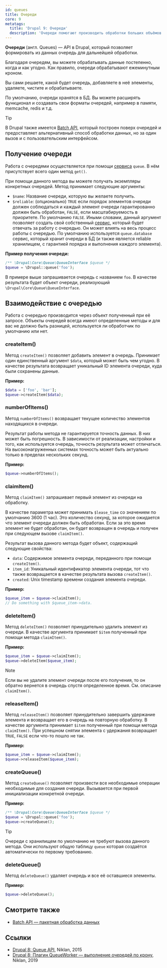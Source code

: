 ```yaml
---
id: queues
title: Очереди
core: 9
metatags:
  title: 'Drupal 9: Очереди'
  description: 'Очереди помогают производить обработки больших объёмов данных.'
---
```


**Очереди** (англ. Queues) — API в Drupal, который позволяет формировать из данных очередь для дальнейшей обработки.

Благодаря очередям, вы можете обрабатывать данные постепенно, когда и как угодно. Как правило, очереди обрабатывают ежеминутным кроном.

Вы сами решаете, какой будет очередь, добавляете в неё элементы, удаляете, чистите и обрабатываете.

По умолчанию, очереди хранятся в БД. Вы можете расширять функционал и создавать свои форматы очередей, например в памяти, memcache, redis и т.д.

> [!TIP]
> В Drupal также имеется [Batch API](../batches/index.md), который построен поверх очередей и предоставляет альтернативный способ обработки данных, но за один вызов и с пользовательским интерфейсом.

## Получение очереди

Работа с очередями осуществляется при помощи [сервиса](../services/index.md) `queue`. В нём присутствует всего один метод `get()`.

При помощи данного метода вы можете получать экземпляры конкретных очередей. Метод принимает следующие аргументы:

- `$name`: Название очереди, которую вы желаете получить.
- `$reliable`: (опционально) `TRUE` если порядок элементов очереди должен соблюдаться и каждый элемент очереди гарантированно должен быть обработан, `FALSE`, если масштабируемость в приоритете. По умолчанию `FALSE`. Иными словами, данный аргумент позволяет создать свой собственный [сервис](../services/index.md), который будет отвечать за работу с очередью. Он может влиять на весь процесс работы с очередью. По умолчанию используется `queue.database` сервис, который хранит очереди в БД (и также является reliable хранилищем, с гарантией порядка и выполнения каждого элемента).

**Пример получения очереди:**

```php
/** \Drupal\Core\Queue\QueueInterface $queue */
$queue = \Drupal::queue('foo');
```

В примере выше запрашивается очередь с названием `foo`. В качестве результата будет объект очереди, реализующий `\Drupal\Core\Queue\QueueInterface`.

## Взаимодействие с очередью

Работа с очередью производится через объект полученный при её запросе. Объекты очередей всегда имеют определенные методы и для вас не должно быть разницей, используется ли обработчик по умолчанию или нет.

### createItem()

Метод `createItem()` позволяет добавить элемент в очередь. Принимает один единственный аргумент `$data`, который может быть чем угодно. В качестве результата возвращает уникальный ID элемента очереди, куда были сохранены данные.

**Пример:**

```php
$data = ['foo', 'bar'];
$queue->createItem($data);
```

### numberOfItems()

Метод `numberOfItems()` возвращает текущее количество элементов находящихся в очереди.

Результат работы метода не гарантируется точность данных. В них может быть погрешность. В зависимости от реализации, настройки и того, как используется очередь, точность результата может отличаться. На высоконагруженных системах точность может быть актуально только в пределах нескольких секунд.

**Пример:**

```php
$queue->numberOfItems();
```

### claimItem()

Метод `claimItem()` запрашивает первый элемент из очереди на обработку.

В качестве параметра может принимать `$lease_time` со значением по умолчанию 3600 (1 час). Это количество секунд, за которое ожидается что элемент очереди должен быть обработан. Если за это время элемент не будет обработан, он будет возвращен в очередь и получен при следующем вызове `claimItem()`.

Результат вызова данного метода будет объект, содержащий следующие свойства:

- `data`: Содержимое элемента очереди, переданного при помощи `createItem()`.
- `item_id`: Уникальный идентификатор элемента очереди, тот что также возвращается в качестве результата вызова `createItem()`.
- `created`: Unix timestamp времени создания элемента очереди.

**Пример:**

```php
$queue_item = $queue->claimItem();
// Do something with $queue_item->data.
```

### deleteItem()

Метод `deleteItem()` позволяет принудительно удалить элемент из очереди. В качестве аргумента принимает `$item` полученный при помощи метода `claimItem()`.

**Пример:**

```php
$queue_item = $queue->claimItem();
$queue->deleteItem($queue_item);
```

> [!NOTE]
> Если вы не удалите элемент очереди после его получения, то он обратно вернется в очередь спустя определенное время. См. описание `claimItem()`.

### releaseItem()

Метод `releaseItem()` позволяет принудительно завершить удержание элемента и возвращает его в очередь на повторную обработку. В качестве аргумента принимает `$item` полученный при помощи метода `claimItem()`. При успешном снятии элемента с удержания возвращает `TRUE`, `FALSE` если что-то пошло не так.

**Пример:**

```php
$queue_item = $queue->claimItem();
$queue->releaseItem($queue_item);
```

### createQueue()

Метод `createQueue()` позволяет произвести все необходимые операции необходимые для создания очереди. Вызывается при первой инициализации конкретной очереди.

**Пример:**

```php
/** \Drupal\Core\Queue\QueueInterface $queue */
$queue = \Drupal::queue('foo');
$queue->createQueue();
```

> [!TIP]
> Очереди с хранилищем по умолчанию не требуют вызова данного метода. Они используют общую таблицу `queue` которая создаётся автоматически по первому требованию.

### deleteQueue()

Метод `deleteQueue()` удаляет очередь и все её оставшиеся элементы.

**Пример:**

```php
$queue->deleteQueue();
```

## Смотрите также

- [Batch API — пакетная обработка данных](../batches/index.md)

## Ссылки

- [Drupal 8: Queue API](https://niklan.net/blog/79), Niklan, 2015
- [Drupal 8: Плагин QueueWorker — выполнение очередей по крону](https://niklan.net/blog/200), Niklan, 2019